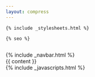 ```yaml
---
layout: compress
---
```


<!DOCTYPE html>
<html>
  <head>
    <meta charset="utf-8" />
    <meta
      name="viewport"
      content="width=device-width, initial-scale=1, shrink-to-fit=no"
    />
    <meta http-equiv="x-ua-compatible" content="ie=edge" />
    <link rel="shortcut icon" href="/favicon.ico" type="image/x-icon" />
    <link rel="icon" href="/favicon.ico" type="image/x-icon" />
    <title>
      {% if page.title %} {{ page.title }}&nbsp;|&nbsp;{% endif %}Pramod Kotipalli
    </title>

    {% include _stylesheets.html %}

    {% seo %}
  </head>

  <body data-spy="scroll" data-target="#toc">
    <div
      class="container-fluid"
      style="
        height: 1em;
        background: url('{{ site.data.images.header.src }}')
          no-repeat center top;"></div>
    {% include _navbar.html %}
    <div class="container content">
      {{ content }}
    </div>
    {% include _javascripts.html %}
  </body>
</html>
